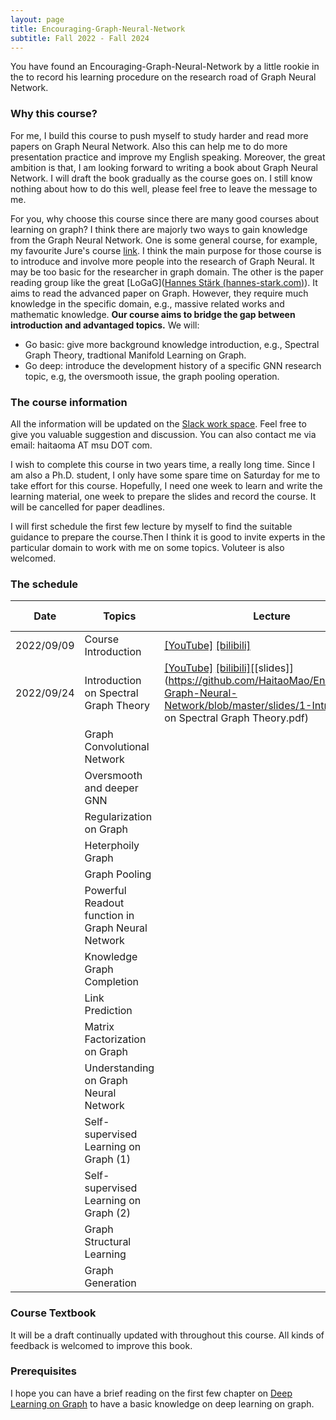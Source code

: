 ```yaml
---
layout: page
title: Encouraging-Graph-Neural-Network
subtitle: Fall 2022 - Fall 2024
---
```


You have found an Encouraging-Graph-Neural-Network by a little rookie in the to record his learning procedure on the research road of Graph Neural Network. 

### Why this course?

For me, I build this course to push myself to study harder and read more papers on Graph Neural Network. Also this can help me to do more presentation practice and improve my English speaking. Moreover, the great ambition is that, I am looking forward to writing a book about Graph Neural Network. I will draft the book gradually as the course goes on. I still know nothing about how to do this well, please feel free to leave the message to me.

For you, why choose this course since there are many good courses about learning on graph? I think there are majorly two ways to gain knowledge from the Graph Neural Network. One is some general course, for example, my favourite Jure's course [link](http://web.stanford.edu/class/cs224w/). I think the main purpose for those course is to introduce and involve more people into the research of Graph Neural. It may be too basic for the researcher in graph domain. The other is the paper reading group like the great [LoGaG]([Hannes Stärk (hannes-stark.com)](https://hannes-stark.com/logag-reading-group)). It aims to read the advanced paper on Graph. However, they require much knowledge in the specific domain, e.g., massive related works and mathematic knowledge. **Our course aims to bridge the gap between introduction and advantaged topics.** We will:

- Go basic: give more background knowledge introduction, e.g., Spectral Graph Theory, tradtional Manifold Learning on Graph.   
- Go deep: introduce the development history of a specific GNN research topic, e.g, the oversmooth issue, the graph pooling operation.



### The course information

All the information will be updated on the [Slack work space](https://join.slack.com/t/awesomegraphn-brh9601/shared_invite/zt-1fhvrunlz-_ocT4myFMnDcbGhkTVtahQ). Feel free to give you valuable suggestion and discussion. You can also contact me via email: haitaoma AT msu DOT com.

I wish to complete this course in two years time, a really long time. Since I am also a Ph.D. student, I only have some spare time on Saturday for me to take effort for this course. Hopefully, I need one week to learn and write the learning material, one week to prepare the slides and record the course. It will be cancelled for paper deadlines.

I will first schedule the first few lecture by myself to find the suitable guidance to prepare the course.Then I think it is good to invite experts in the particular domain to work with me on some topics. Voluteer is also welcomed.



### The schedule

| Date       | Topics                                            | Lecture                                                      | Reading material |
| ---------- | ------------------------------------------------- | ------------------------------------------------------------ | ---------------- |
| 2022/09/09 | Course Introduction                               | [[YouTube]](https://www.youtube.com/watch?v=BUS1KedOxIM) [[bilibili]](https://www.bilibili.com/video/BV1XB4y1J7MR/?vd_source=85bb42770c1036d2fc85b057595f1054) |                  |
| 2022/09/24 | Introduction on Spectral Graph Theory             | [[YouTube]](https://www.youtube.com/watch?v=g6RM1Pkyilg) [[bilibili]](https://www.bilibili.com/video/BV1C14y1h71f/)[[slides]](https://github.com/HaitaoMao/Encouraging-Graph-Neural-Network/blob/master/slides/1-Introduction on Spectral Graph Theory.pdf) |                  |
|            | Graph Convolutional Network                       |                                                              |                  |
|            | Oversmooth and deeper GNN                         |                                                              |                  |
|            | Regularization on Graph                           |                                                              |                  |
|            | Heterphoily Graph                                 |                                                              |                  |
|            | Graph Pooling                                     |                                                              |                  |
|            | Powerful Readout function in Graph Neural Network |                                                              |                  |
|            | Knowledge Graph Completion                        |                                                              |                  |
|            | Link Prediction                                   |                                                              |                  |
|            | Matrix Factorization on Graph                     |                                                              |                  |
|            | Understanding on Graph Neural Network             |                                                              |                  |
|            | Self-supervised Learning on Graph (1)             |                                                              |                  |
|            | Self-supervised Learning on Graph (2)             |                                                              |                  |
|            | Graph Structural Learning                         |                                                              |                  |
|            | Graph Generation                                  |                                                              |                  |

 

### Course Textbook

It will be a draft continually updated with throughout this course. All kinds of feedback is welcomed to improve this book.



### Prerequisites

I hope you can have a brief reading on the first few chapter on [Deep Learning on Graph](https://web.njit.edu/~ym329/dlg_book/dlg_book.pdf) to have a basic knowledge on deep learning on graph.







